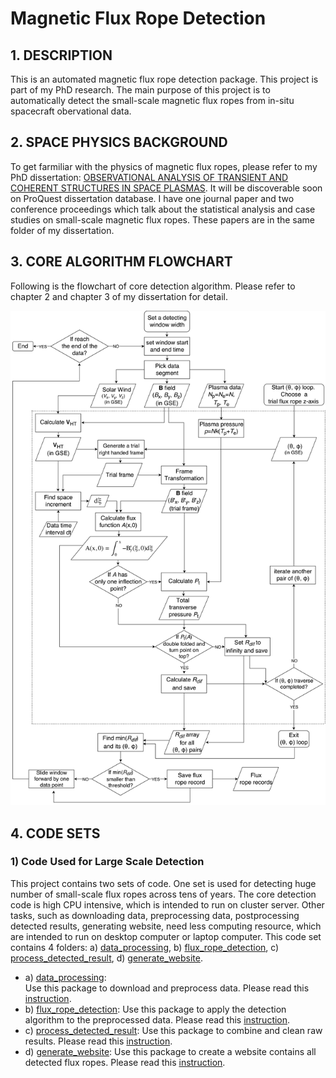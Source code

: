 # Magnetic Flux Rope Detection
## 1. DESCRIPTION
This is an automated magnetic flux rope detection package. This project is part of my PhD research. The main purpose of this project is to automatically detect the small-scale magnetic flux ropes from in-situ spacecraft obervational data.
## 2. SPACE PHYSICS BACKGROUND
To get farmiliar with the physics of magnetic flux ropes, please refer to my PhD dissertation: [OBSERVATIONAL ANALYSIS OF TRANSIENT AND COHERENT STRUCTURES IN SPACE PLASMAS](phd_dissertation/). It will be discoverable soon on ProQuest dissertation database. I have one journal paper and two conference proceedings which talk about the statistical analysis and case studies on small-scale magnetic flux ropes. These papers are in the same folder of my dissertation.
## 3. CORE ALGORITHM FLOWCHART
Following is the flowchart of core detection algorithm. Please refer to chapter 2 and chapter 3 of my dissertation for detail.

![flowchart](phd_dissertation/GS_flowchart_www_draw_io_v3_1.png)
## 4. CODE SETS
### 1) Code Used for Large Scale Detection
This project contains two sets of code. One set is used for detecting huge number of small-scale flux ropes across tens of years. The core detection code is high CPU intensive, which is intended to run on cluster server. Other tasks, such as downloading data, preprocessing data, postprocessing detected results, generating website, need less computing resource, which are intended to run on desktop computer or laptop computer.  This code set contains 4 folders: a) [data_processing](data_processing/), b) [flux_rope_detection](\flux_rope_detection), c) [process_detected_result](process_detected_result/), d) [generate_website](generate_website/).
- a) [data_processing](data_processing/):  
     Use this package to download and preprocess data. Please read this [instruction](data_processing/README.md).
- b) [flux_rope_detection](\flux_rope_detection): Use this package to apply the detection algorithm to the preprocessed data. Please read this [instruction](flux_rope_detection/README.md).
- c) [process_detected_result](process_detected_result/): Use this package to combine and clean raw results. Please read this [instruction](process_detected_result/README.md).
- d) [generate_website](generate_website/): Use this package to create a website contains all detected flux ropes. Please read this [instruction](generate_website/README.md).

